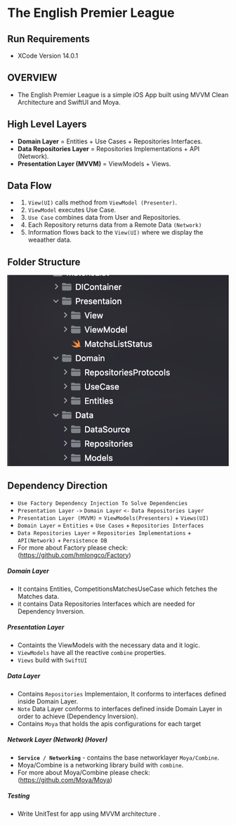 # The English Premier League
 
 ## Run Requirements 
 * XCode Version 14.0.1
 

 ## OVERVIEW
  - The English Premier League is a simple iOS App built using MVVM Clean Architecture and SwiftUI and Moya.

## High Level Layers
* **Domain Layer** = Entities + Use Cases + Repositories Interfaces.
* **Data Repositories Layer** = Repositories Implementations + API (Network).
* **Presentation Layer (MVVM)** = ViewModels + Views.

## Data Flow
* 1. `View(UI)` calls method from `ViewModel (Presenter)`.
* 2. `ViewModel` executes Use Case.
* 3. `Use Case` combines data from User and Repositories.
* 4. Each Repository returns data from a Remote Data `(Network)`
* 5. Information flows back to the `View(UI)` where we display the weaather data.

## Folder Structure
![](https://github.com/aoliman/The-English-Premier-League/blob/main/MVVMCleanArchitecture.png?raw=true)


## Dependency Direction
* `Use Factory Dependency Injection To Solve Dependencies` 
* `Presentation Layer` `->` `Domain Layer` `<-` `Data Repositories Layer`
* `Presentation Layer (MVVM)` = `ViewModels(Presenters)` + `Views(UI)`
* `Domain Layer` = `Entities` + `Use Cases` + `Repositories Interfaces`
* `Data Repositories Layer` = `Repositories Implementations` + `API(Network)` + `Persistence DB`
* For more about Factory please check: (https://github.com/hmlongco/Factory)


##### Domain Layer
* It contains Entities, CompetitionsMatchesUseCase which fetches the Matches data.
* it contains Data Repositories Interfaces which are needed for Dependency Inversion.


##### Presentation Layer
* Containts the ViewModels with the necessary data and it logic.
* `ViewModels` have all the reactive `combine` properties.
* `Views` build with `SwiftUI`


##### Data Layer
* Contains `Repositories` Implementaion, It conforms to interfaces defined inside Domain Layer.
* `Note`  Data Layer conforms to interfaces defined inside Domain Layer in order to achieve (Dependency Inversion).
* Contains `Moya` that holds the apis configurations for each target

##### Network Layer (Network) (Hover)

* **`Service / Networking`** - contains the base networklayer `Moya/Combine`.
* Moya/Combine is a networking library build with `combine`.
* For more about Moya/Combine please check: (https://github.com/Moya/Moya)


##### Testing
* Write UnitTest for app using MVVM architecture .
